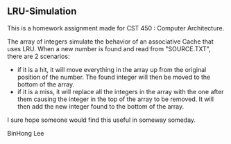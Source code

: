 ## LRU-Simulation

This is a homework assignment made for CST 450 : Computer Architecture.

The array of integers simulate the behavior of an associative Cache that uses
LRU. When a new number is found and read from "SOURCE.TXT", there are 2 scenarios:
* if it is a hit, it will move everything in the array up from the original
position of the number. The found integer will then be moved to the bottom of
the array.
* if it is a miss, it will replace all the integers in the array with the one
after them causing the integer in the top of the array to be removed. It will
then add the new integer found to the bottom of the array.

I sure hope someone would find this useful in someway someday.

BinHong Lee
